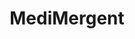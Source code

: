 ---
title: "MediMergent"
image: "/img/solutions/fluent/MediMergent.jpg"
type: "clients-fluent"
weight: 3
---